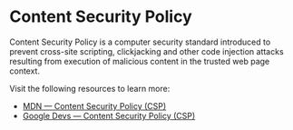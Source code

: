 # Content Security Policy

Content Security Policy is a computer security standard introduced to prevent cross-site scripting, clickjacking and other code injection attacks resulting from execution of malicious content in the trusted web page context.

Visit the following resources to learn more:

- [MDN — Content Security Policy (CSP)](https://developer.mozilla.org/en-US/docs/Web/HTTP/CSP)
- [Google Devs — Content Security Policy (CSP)](https://developers.google.com/web/fundamentals/security/csp)
